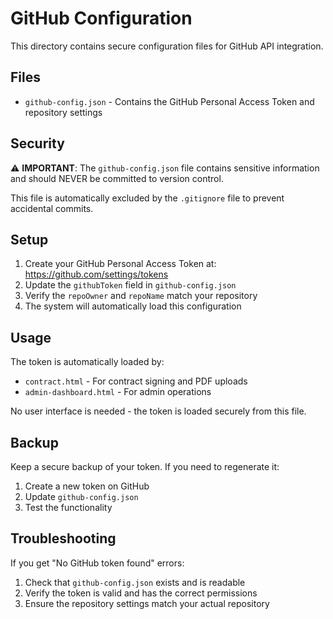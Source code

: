 # GitHub Configuration

This directory contains secure configuration files for GitHub API integration.

## Files

- `github-config.json` - Contains the GitHub Personal Access Token and repository settings

## Security

⚠️ **IMPORTANT**: The `github-config.json` file contains sensitive information and should NEVER be committed to version control.

This file is automatically excluded by the `.gitignore` file to prevent accidental commits.

## Setup

1. Create your GitHub Personal Access Token at: https://github.com/settings/tokens
2. Update the `githubToken` field in `github-config.json`
3. Verify the `repoOwner` and `repoName` match your repository
4. The system will automatically load this configuration

## Usage

The token is automatically loaded by:
- `contract.html` - For contract signing and PDF uploads
- `admin-dashboard.html` - For admin operations

No user interface is needed - the token is loaded securely from this file.

## Backup

Keep a secure backup of your token. If you need to regenerate it:
1. Create a new token on GitHub
2. Update `github-config.json`
3. Test the functionality

## Troubleshooting

If you get "No GitHub token found" errors:
1. Check that `github-config.json` exists and is readable
2. Verify the token is valid and has the correct permissions
3. Ensure the repository settings match your actual repository 